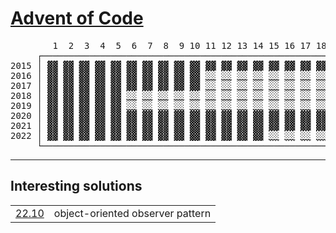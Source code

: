 # [Advent of Code](https://adventofcode.com)

<!-- generate_readme_table_marker -->
<pre>
        1  2  3  4  5  6  7  8  9 10 11 12 13 14 15 16 17 18 19 20 21 22 23 24 25
     ┌────────────────────────────────────────────────────────────────────────────┐
2015 │ <a
href="https://adventofcode.com/2015/day/1" >▓▓</a> <a
href="https://adventofcode.com/2015/day/2" >▓▓</a> <a
href="https://adventofcode.com/2015/day/3" >▓▓</a> <a
href="https://adventofcode.com/2015/day/4" >▓▓</a> <a
href="https://adventofcode.com/2015/day/5" >▓▓</a> <a
href="https://adventofcode.com/2015/day/6" >▓▓</a> <a
href="https://adventofcode.com/2015/day/7" >▓▓</a> <a
href="https://adventofcode.com/2015/day/8" >▓▓</a> <a
href="https://adventofcode.com/2015/day/9" >▓▓</a> <a
href="https://adventofcode.com/2015/day/10">▓▓</a> <a
href="https://adventofcode.com/2015/day/11">▓▓</a> <a
href="https://adventofcode.com/2015/day/12">▓▓</a> <a
href="https://adventofcode.com/2015/day/13">▓▓</a> <a
href="https://adventofcode.com/2015/day/14">▓▓</a> <a
href="https://adventofcode.com/2015/day/15">▓▓</a> <a
href="https://adventofcode.com/2015/day/16">▓▓</a> <a
href="https://adventofcode.com/2015/day/17">▓▓</a> <a
href="https://adventofcode.com/2015/day/18">▓▓</a> <a
href="https://adventofcode.com/2015/day/19">░░</a> <a
href="https://adventofcode.com/2015/day/20">░░</a> <a
href="https://adventofcode.com/2015/day/21">░░</a> <a
href="https://adventofcode.com/2015/day/22">░░</a> <a
href="https://adventofcode.com/2015/day/23">▓▓</a> <a
href="https://adventofcode.com/2015/day/24">░░</a> <a
href="https://adventofcode.com/2015/day/25">░░</a
> │
2016 │ <a
href="https://adventofcode.com/2016/day/1" >▓▓</a> <a
href="https://adventofcode.com/2016/day/2" >▓▓</a> <a
href="https://adventofcode.com/2016/day/3" >▓▓</a> <a
href="https://adventofcode.com/2016/day/4" >▓▓</a> <a
href="https://adventofcode.com/2016/day/5" >▓▓</a> <a
href="https://adventofcode.com/2016/day/6" >▓▓</a> <a
href="https://adventofcode.com/2016/day/7" >▓▓</a> <a
href="https://adventofcode.com/2016/day/8" >▓▓</a> <a
href="https://adventofcode.com/2016/day/9" >▓▓</a> <a
href="https://adventofcode.com/2016/day/10">▓▓</a> <a
href="https://adventofcode.com/2016/day/11">░░</a> <a
href="https://adventofcode.com/2016/day/12">░░</a> <a
href="https://adventofcode.com/2016/day/13">░░</a> <a
href="https://adventofcode.com/2016/day/14">░░</a> <a
href="https://adventofcode.com/2016/day/15">░░</a> <a
href="https://adventofcode.com/2016/day/16">░░</a> <a
href="https://adventofcode.com/2016/day/17">░░</a> <a
href="https://adventofcode.com/2016/day/18">░░</a> <a
href="https://adventofcode.com/2016/day/19">░░</a> <a
href="https://adventofcode.com/2016/day/20">░░</a> <a
href="https://adventofcode.com/2016/day/21">░░</a> <a
href="https://adventofcode.com/2016/day/22">░░</a> <a
href="https://adventofcode.com/2016/day/23">░░</a> <a
href="https://adventofcode.com/2016/day/24">░░</a> <a
href="https://adventofcode.com/2016/day/25">░░</a
> │
2017 │ <a
href="https://adventofcode.com/2017/day/1" >▓▓</a> <a
href="https://adventofcode.com/2017/day/2" >▓▓</a> <a
href="https://adventofcode.com/2017/day/3" >▓▓</a> <a
href="https://adventofcode.com/2017/day/4" >▓▓</a> <a
href="https://adventofcode.com/2017/day/5" >▓▓</a> <a
href="https://adventofcode.com/2017/day/6" >▓▓</a> <a
href="https://adventofcode.com/2017/day/7" >▓▓</a> <a
href="https://adventofcode.com/2017/day/8" >▓▓</a> <a
href="https://adventofcode.com/2017/day/9" >▓▓</a> <a
href="https://adventofcode.com/2017/day/10">▓▓</a> <a
href="https://adventofcode.com/2017/day/11">░░</a> <a
href="https://adventofcode.com/2017/day/12">░░</a> <a
href="https://adventofcode.com/2017/day/13">░░</a> <a
href="https://adventofcode.com/2017/day/14">░░</a> <a
href="https://adventofcode.com/2017/day/15">░░</a> <a
href="https://adventofcode.com/2017/day/16">░░</a> <a
href="https://adventofcode.com/2017/day/17">░░</a> <a
href="https://adventofcode.com/2017/day/18">░░</a> <a
href="https://adventofcode.com/2017/day/19">░░</a> <a
href="https://adventofcode.com/2017/day/20">░░</a> <a
href="https://adventofcode.com/2017/day/21">░░</a> <a
href="https://adventofcode.com/2017/day/22">░░</a> <a
href="https://adventofcode.com/2017/day/23">░░</a> <a
href="https://adventofcode.com/2017/day/24">░░</a> <a
href="https://adventofcode.com/2017/day/25">░░</a
> │
2018 │ <a
href="https://adventofcode.com/2018/day/1" >▓▓</a> <a
href="https://adventofcode.com/2018/day/2" >▓▓</a> <a
href="https://adventofcode.com/2018/day/3" >▓▓</a> <a
href="https://adventofcode.com/2018/day/4" >▓▓</a> <a
href="https://adventofcode.com/2018/day/5" >▓▓</a> <a
href="https://adventofcode.com/2018/day/6" >░░</a> <a
href="https://adventofcode.com/2018/day/7" >░░</a> <a
href="https://adventofcode.com/2018/day/8" >░░</a> <a
href="https://adventofcode.com/2018/day/9" >░░</a> <a
href="https://adventofcode.com/2018/day/10">░░</a> <a
href="https://adventofcode.com/2018/day/11">░░</a> <a
href="https://adventofcode.com/2018/day/12">░░</a> <a
href="https://adventofcode.com/2018/day/13">░░</a> <a
href="https://adventofcode.com/2018/day/14">░░</a> <a
href="https://adventofcode.com/2018/day/15">░░</a> <a
href="https://adventofcode.com/2018/day/16">░░</a> <a
href="https://adventofcode.com/2018/day/17">░░</a> <a
href="https://adventofcode.com/2018/day/18">░░</a> <a
href="https://adventofcode.com/2018/day/19">░░</a> <a
href="https://adventofcode.com/2018/day/20">░░</a> <a
href="https://adventofcode.com/2018/day/21">░░</a> <a
href="https://adventofcode.com/2018/day/22">░░</a> <a
href="https://adventofcode.com/2018/day/23">░░</a> <a
href="https://adventofcode.com/2018/day/24">░░</a> <a
href="https://adventofcode.com/2018/day/25">░░</a
> │
2019 │ <a
href="https://adventofcode.com/2019/day/1" >▓▓</a> <a
href="https://adventofcode.com/2019/day/2" >▓▓</a> <a
href="https://adventofcode.com/2019/day/3" >▓▓</a> <a
href="https://adventofcode.com/2019/day/4" >▓▓</a> <a
href="https://adventofcode.com/2019/day/5" >▓▓</a> <a
href="https://adventofcode.com/2019/day/6" >░░</a> <a
href="https://adventofcode.com/2019/day/7" >░░</a> <a
href="https://adventofcode.com/2019/day/8" >░░</a> <a
href="https://adventofcode.com/2019/day/9" >░░</a> <a
href="https://adventofcode.com/2019/day/10">░░</a> <a
href="https://adventofcode.com/2019/day/11">░░</a> <a
href="https://adventofcode.com/2019/day/12">░░</a> <a
href="https://adventofcode.com/2019/day/13">░░</a> <a
href="https://adventofcode.com/2019/day/14">░░</a> <a
href="https://adventofcode.com/2019/day/15">░░</a> <a
href="https://adventofcode.com/2019/day/16">░░</a> <a
href="https://adventofcode.com/2019/day/17">░░</a> <a
href="https://adventofcode.com/2019/day/18">░░</a> <a
href="https://adventofcode.com/2019/day/19">░░</a> <a
href="https://adventofcode.com/2019/day/20">░░</a> <a
href="https://adventofcode.com/2019/day/21">░░</a> <a
href="https://adventofcode.com/2019/day/22">░░</a> <a
href="https://adventofcode.com/2019/day/23">░░</a> <a
href="https://adventofcode.com/2019/day/24">░░</a> <a
href="https://adventofcode.com/2019/day/25">░░</a
> │
2020 │ <a
href="https://adventofcode.com/2020/day/1" >▓▓</a> <a
href="https://adventofcode.com/2020/day/2" >▓▓</a> <a
href="https://adventofcode.com/2020/day/3" >▓▓</a> <a
href="https://adventofcode.com/2020/day/4" >▓▓</a> <a
href="https://adventofcode.com/2020/day/5" >▓▓</a> <a
href="https://adventofcode.com/2020/day/6" >▓▓</a> <a
href="https://adventofcode.com/2020/day/7" >▓▓</a> <a
href="https://adventofcode.com/2020/day/8" >▓▓</a> <a
href="https://adventofcode.com/2020/day/9" >▓▓</a> <a
href="https://adventofcode.com/2020/day/10">▓▓</a> <a
href="https://adventofcode.com/2020/day/11">▓▓</a> <a
href="https://adventofcode.com/2020/day/12">▓▓</a> <a
href="https://adventofcode.com/2020/day/13">▓▓</a> <a
href="https://adventofcode.com/2020/day/14">▓▓</a> <a
href="https://adventofcode.com/2020/day/15">▓▓</a> <a
href="https://adventofcode.com/2020/day/16">▓▓</a> <a
href="https://adventofcode.com/2020/day/17">▓▓</a> <a
href="https://adventofcode.com/2020/day/18">▓▓</a> <a
href="https://adventofcode.com/2020/day/19">░░</a> <a
href="https://adventofcode.com/2020/day/20">░░</a> <a
href="https://adventofcode.com/2020/day/21">░░</a> <a
href="https://adventofcode.com/2020/day/22">░░</a> <a
href="https://adventofcode.com/2020/day/23">░░</a> <a
href="https://adventofcode.com/2020/day/24">░░</a> <a
href="https://adventofcode.com/2020/day/25">░░</a
> │
2021 │ <a
href="https://adventofcode.com/2021/day/1" >▓▓</a> <a
href="https://adventofcode.com/2021/day/2" >▓▓</a> <a
href="https://adventofcode.com/2021/day/3" >▓▓</a> <a
href="https://adventofcode.com/2021/day/4" >▓▓</a> <a
href="https://adventofcode.com/2021/day/5" >▓▓</a> <a
href="https://adventofcode.com/2021/day/6" >▓▓</a> <a
href="https://adventofcode.com/2021/day/7" >▓▓</a> <a
href="https://adventofcode.com/2021/day/8" >▓▓</a> <a
href="https://adventofcode.com/2021/day/9" >▓▓</a> <a
href="https://adventofcode.com/2021/day/10">▓▓</a> <a
href="https://adventofcode.com/2021/day/11">▓▓</a> <a
href="https://adventofcode.com/2021/day/12">▓▓</a> <a
href="https://adventofcode.com/2021/day/13">▓▓</a> <a
href="https://adventofcode.com/2021/day/14">▓▓</a> <a
href="https://adventofcode.com/2021/day/15">▓▓</a> <a
href="https://adventofcode.com/2021/day/16">▓▓</a> <a
href="https://adventofcode.com/2021/day/17">▓▓</a> <a
href="https://adventofcode.com/2021/day/18">▓▓</a> <a
href="https://adventofcode.com/2021/day/19">▓▓</a> <a
href="https://adventofcode.com/2021/day/20">▓▓</a> <a
href="https://adventofcode.com/2021/day/21">▓▓</a> <a
href="https://adventofcode.com/2021/day/22">▓▓</a> <a
href="https://adventofcode.com/2021/day/23">▓▓</a> <a
href="https://adventofcode.com/2021/day/24">▓▓</a> <a
href="https://adventofcode.com/2021/day/25">▓▓</a
> │
2022 │ <a
href="https://adventofcode.com/2022/day/1" >▓▓</a> <a
href="https://adventofcode.com/2022/day/2" >▓▓</a> <a
href="https://adventofcode.com/2022/day/3" >▓▓</a> <a
href="https://adventofcode.com/2022/day/4" >▓▓</a> <a
href="https://adventofcode.com/2022/day/5" >▓▓</a> <a
href="https://adventofcode.com/2022/day/6" >▓▓</a> <a
href="https://adventofcode.com/2022/day/7" >▓▓</a> <a
href="https://adventofcode.com/2022/day/8" >▓▓</a> <a
href="https://adventofcode.com/2022/day/9" >▓▓</a> <a
href="https://adventofcode.com/2022/day/10">▓▓</a> <a
href="https://adventofcode.com/2022/day/11">▓▓</a> <a
href="https://adventofcode.com/2022/day/12">▓▓</a> <a
href="https://adventofcode.com/2022/day/13">▓▓</a> <a
href="https://adventofcode.com/2022/day/14">▓▓</a> <a
href="https://adventofcode.com/2022/day/15">░░</a> <a
href="https://adventofcode.com/2022/day/16">░░</a> <a
href="https://adventofcode.com/2022/day/17">░░</a> <a
href="https://adventofcode.com/2022/day/18">░░</a> <a
href="https://adventofcode.com/2022/day/19">░░</a> <a
href="https://adventofcode.com/2022/day/20">░░</a> <a
href="https://adventofcode.com/2022/day/21">░░</a> <a
href="https://adventofcode.com/2022/day/22">░░</a> <a
href="https://adventofcode.com/2022/day/23">░░</a> <a
href="https://adventofcode.com/2022/day/24">░░</a> <a
href="https://adventofcode.com/2022/day/25">░░</a
> │
     └────────────────────────────────────────────────────────────────────────────┘
</pre>
<!-- generate_readme_table_marker -->

---

## Interesting solutions

<table>
  <tr>
    <td><a href="./22/10/src/lib.rs">22.10</a></td>
    <td>object-oriented observer pattern</td>
  </tr>
</table>
